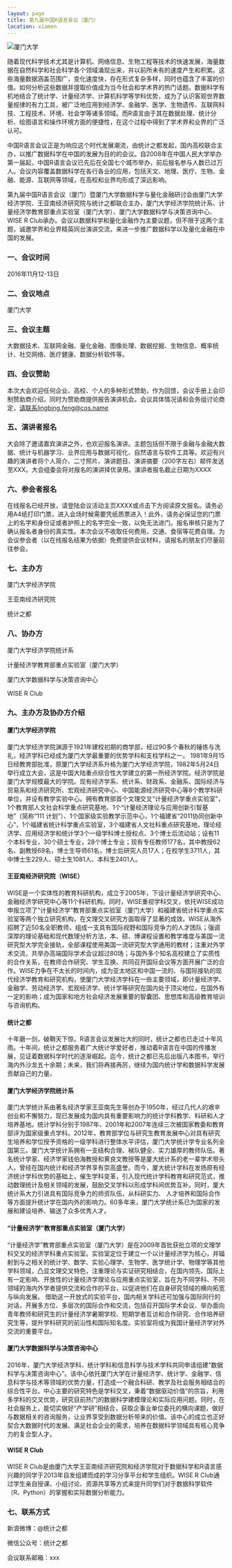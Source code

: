 ```yaml
---
layout: page
title: 第九届中国R语言会议（厦门）
location: xiamen
---
```


<!-- picture -->
<div class="row">
  <div class="col-md-10 col-md-offset-1 text-center">
    <img src="{{ '/img/xiamen.jpg' | prepend: site.qiniubaseurl }}" alt="厦门大学" class="img-responsive" />
  </div>
</div>

随着现代科学技术尤其是计算机、网络信息、生物工程等技术的快速发展，海量数据在自然科学和社会科学各个领域涌现出来，并以前所未有的速度产生和积累。这些海量数据涵盖范围广，变化速度快，存在形式复杂多样，同时也蕴含了丰富的价值。如何分析这些数据并提取价值成为当今社会和学术界的热门话题。数据科学有机地结合了统计学、计量经济学、计算机科学等学科优势，成为了认识客观世界数量规律的有力工具，被广泛地应用到经济学、金融学、医学、生物遗传、互联网科技、工程技术、环境、社会学等诸多领域。而R语言由于其在数据处理、统计分析、绘图语言和操作环境方面的便捷性，在这个过程中得到了学术界和业界的广泛认可。

中国R语言会议正是为响应这个时代发展潮流，由统计之都发起，国内高校联合主办，以推广数据科学在中国的发展为目的的会议。自2008年在中国人民大学举办第一届起，中国R语言会议已先后在全国七个城市举办，前后报名参与人数已过万人。会议内容覆盖数据科学在各行各业的应用，包括天文、地理、医疗、生物、金融、能源、互联网等领域，在高校和业界均形成了深远影响。

第九届中国R语言会议（厦门）暨厦门大学数据科学与量化金融研讨会由厦门大学经济学院、王亚南经济研究院与统计之都联合主办，厦门大学经济学院统计系、计量经济学教育部重点实验室（厦门大学）、厦门大学数据科学与决策咨询中心、WISE R Club承办。会议以数据科学和量化金融作为主要议题，但不限于这两个主题，诚邀学界和业界精英同台演讲交流，来进一步推广数据科学以及量化金融在中国的发展。

### 一、会议时间

2016年11月12-13日

### 二、会议地点

厦门大学

### 三、会议主题

 大数据技术、互联网金融、量化金融、图像处理、数据挖掘、生物信息、概率统计、社交网络、医疗健康、数据分析软件等。


### 四、会议赞助

   本次大会欢迎任何企业、高校、个人的多种形式赞助，作为回馈，会议手册上会印制赞助商介绍，同时为赞助商提供报告演讲机会。会议具体情况请和会务组讨论商定，请联系lingbing.feng@cos.name

### 五、演讲者报名

   大会除了邀请嘉宾演讲之外，也欢迎报名演讲。主题包括但不限于金融与金融大数据、统计与机器学习、业界应用与数据可视化、自然语言与软件工具等。欢迎有兴趣的演讲者将个人简介、二寸照片、演讲题目、演讲摘要（200字左右）邮件发送至XXX。大会组委会将对报名的演讲择优录用。演讲者报名截止日期为XXXX

### 六、参会者报名

  在线报名已经开放，请登陆会议活动主页XXXX或点击下方阅读原文报名。请务必用A4纸打印门票，进入会场时候需要凭纸质票进入！此外，请务必保证您的门票上的名字和身份证或者护照上的名字完全一致，以免无法进门。报名审核只是为了确认报名者身份的真实性。本次会议不收取任何费用，交通、食宿等花费自理。为会议参会者（以在线报名结果为依据）免费提供会议材料，请报名的朋友们尽量前往参会。

### 七、主办方

厦门大学经济学院

王亚南经济研究院

统计之都

### 八、协办方

厦门大学经济学院统计系

计量经济学教育部重点实验室（厦门大学）

厦门大学数据科学与决策咨询中心

WISE R Club
	
### 九、主办方及协办方介绍

#### 厦门大学经济学院

厦门大学经济学院渊源于1921年建校初期的商学部，经过90多个春秋的锤炼与洗礼，经济学科已经成为厦门大学最重要的优势学科和支柱学科之一。 1981年9月15日经教育部批准，原厦门大学经济系升格为厦门大学经济学院，1982年5月24日举行成立大会，这是中国大陆重点综合性大学建立的第一所经济学院。经济学院是厦门大学规模最大的学院。现有经济学系、统计系、财政系、金融系、国际经济与贸易系和经济研究所、宏观经济研究中心、中国能源经济研究中心等8个教学科研单位，并设有教学实验中心。拥有教育部首个文理交叉“计量经济学重点实验室”，1个教育部人文社会科学重点研究基地、1个“计量经济理论与应用创新引智基地”（简称“111 计划”）、1个国家级实验教学示范中心，1个福建省“2011协同创新中心”，1个福建省统计科学重点实验室，3个福建省人文社科重点研究基地，理论经济学、应用经济学和统计学3个一级学科博士授权点、3个博士后流动站；设有11个本科专业，30个硕士专业，28个博士专业；现有专任教师177名，其中教授62名、副教授69名，博士生导师61名，博士后研究人员17人；在校学生3711人，其中博士生229人、硕士生1081人、本科生2401人。

#### 王亚南经济研究院（WISE）

WISE是一个实体性的教育科研机构，成立于2005年，下设计量经济学研究中心、金融经济学研究中心等11个科研机构。同时，WISE重视学科交叉，依托WISE成功申报立项了“计量经济学”教育部重点实验室（厦门大学）和福建省统计科学重点实验室等两个独立研究机构，在文理交叉研究方面取得了显著的成效。WISE从海外招聘了近50名全职教师，组成一支具有国际视野和国际竞争力的人才团队；强调深厚的理论基础和现代数理分析方法，本、硕、博课程设置和教学难度与美国一流研究型大学完全接轨，全部课程使用美国一流研究型大学通用的教材；注重对外学术交流，共举办高端国际学术会议超过80场；与国外多个知名高校建立了实质性的合作关系，在教师合作研究、学生互换、共同召开国际会议等方面开展广泛的合作。WISE力争在不太长的时间内，成为亚太地区和中国一流的、与国际接轨的现代经济学教育和研究机构，使厦门大学经济学科在一些主要领域，即计量经济学、金融学、劳动经济学、宏观经济学、统计学等研究在国内处于顶尖地位，在国外有一定的影响；成为国家和地方社会经济发展重要的智囊团、思想库和高级教育培训与咨询机构。

#### 统计之都

十年磨一剑，破鞘天下惊。R语言会议发展壮大的同时，统计之都也已走过十年风雨。十年间，统计之都服务着广大统计学爱好者，推动着R语言在中国的传播发展，见证着数据科学时代的逐渐崛起。迄今，统计之都已先后出版八本图书，举行海内外沙龙五十余期；未来，我们将再接再厉，继续为国内统计学和数据科学发展贡献自己的力量。

#### 厦门大学经济学院统计系

厦门大学统计系由著名经济学家王亚南先生等创办于1950年，经过几代人的艰辛创业和不懈努力，现已发展成为国内具有重要影响力的统计学科教学、科研和人才培养基地。统计学科分别于1987年、2001年和2007年连续三次被国家教委和教育部评为国家级重点学科。2012年，教育部学位与研究生教育发展中心对具有研究生培养和学位授予资格的一级学科进行整体水平评估，厦门大学统计学专业名列全国第三。厦门大学统计系拥有一支结构合理、梯队健全、实力雄厚的教师队伍。著名统计学家、经济学家钱伯海教授和黄良文教授等是厦大统计系的老一辈学术带头人，曾经在国内统计和经济学界享有崇高盛誉。而今，厦大统计学科在发扬原有经济统计学科优势的基础上，催生学科变革，引入现代统计学科教育和研究范式，推动数理统计及相关领域的发展，鼓励交叉学科以形成学科间优势互补。同时，厦大统计系大力引进具有国际竞争力的师资队伍，从科研实力、 人才培养和国际合作等方面提升统计学在国内外的影响力。60多年来，厦门大学统计系已为国家的发展和建设培养、输送了众多优秀人才。

#### “计量经济学”教育部重点实验室（厦门大学）

“计量经济学”教育部重点实验室（厦门大学）是在2009年首批获批立项的文理学科交叉的经济学科重点实验室。实验室定位于建立一个以计量经济学为核心，并辐射到与之相关的统计学、数学、实验心理学、生物学、医学统计学、物理学等其他学科领域，凸显文理交叉特色，注重理论与实证研究相结合，在国内领先、国际上有一定影响、开放性的计量经济学理论与应用重点实验室，旨在为不同学科、不同领域的海内外学者提供交流和合作的平台，以促进他们在自身研究领域的横向拓宽与纵向发展。 借助这一开放式的实验平台，国内相关学科还可加强与国际同行的对话，开展多方位、多层次的国际合作和交流，包括召开国际学术会议、举办面向青年教师和研究生的计量经济学暑期学校、短期学者互访和合作研究、合作培养研究生等，提升学科研究的前沿性和国际知名度。实验室将成为我国计量经济学对外交流的重要平台。

#### 厦门大学数据科学与决策咨询中心

2016年，厦门大学经济学科、统计学科和信息科学与技术学科共同申请组建“数据科学与决策咨询中心”。该中心依托厦门大学在计量经济学、统计学、金融学、信息科学与技术等领域的优势力量，打造成一个融合科研、教学及社会服务相结合的综合性平台。中心主要的研究特色是学科交叉，秉着“数据驱动价值”的宗旨，利用多学科的交叉优势，研究目前热门的数据科学建模理论和实际应用问题。同时，在社会服务上，能切实做好“产学研”相结合，获取企事业单位委托的横向课题，做好与数据相关的咨询服务，让业界享受到数据分析带来的价值。该中心的成立也正好契合大数据时代的发展、满足社会企业的需求，培养在数据科学领域具有核心竞争力的复合型人才。

#### WISE R Club

WISE R Club是由厦门大学王亚南经济研究院和经济学院对于数据科学和R语言感兴趣的同学于2013年自发组建而成的学习分享平台和学生组织。WISE R Club通过学生亲自授课、小组讨论、资源共享等方式来提升同学们对于数据科学软件（R、Python）的掌握和实际数据分析能力。  

### 七、联系方式

新浪微博：@统计之都

微信公众号：统计之都

会议联系邮箱：xxx
